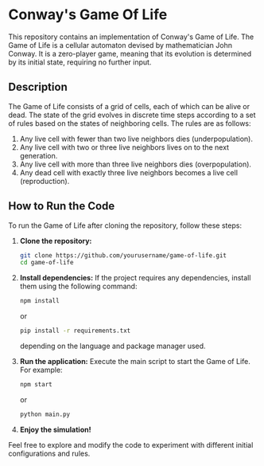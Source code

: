 # Conway's Game Of Life

This repository contains an implementation of Conway's Game of Life. The Game of Life is a cellular automaton devised by mathematician John Conway. It is a zero-player game, meaning that its evolution is determined by its initial state, requiring no further input.

## Description

The Game of Life consists of a grid of cells, each of which can be alive or dead. The state of the grid evolves in discrete time steps according to a set of rules based on the states of neighboring cells. The rules are as follows:
1. Any live cell with fewer than two live neighbors dies (underpopulation).
2. Any live cell with two or three live neighbors lives on to the next generation.
3. Any live cell with more than three live neighbors dies (overpopulation).
4. Any dead cell with exactly three live neighbors becomes a live cell (reproduction).

## How to Run the Code

To run the Game of Life after cloning the repository, follow these steps:

1. **Clone the repository:**
    ```sh
    git clone https://github.com/yourusername/game-of-life.git
    cd game-of-life
    ```

2. **Install dependencies:**
    If the project requires any dependencies, install them using the following command:
    ```sh
    npm install
    ```
    or
    ```sh
    pip install -r requirements.txt
    ```
    depending on the language and package manager used.

3. **Run the application:**
    Execute the main script to start the Game of Life. For example:
    ```sh
    npm start
    ```
    or
    ```sh
    python main.py
    ```

4. **Enjoy the simulation!**

Feel free to explore and modify the code to experiment with different initial configurations and rules.
